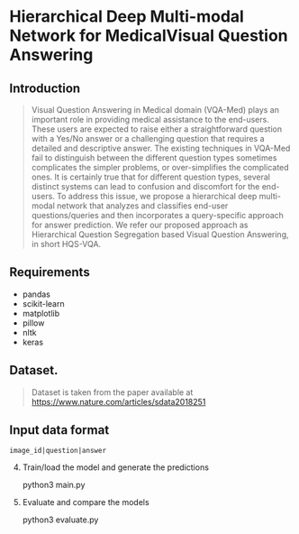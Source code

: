 # Hierarchical Deep Multi-modal Network for MedicalVisual Question Answering

## Introduction

> Visual Question Answering in Medical domain (VQA-Med) plays an important role in providing medical assistance to the end-users. These users are expected to raise either a straightforward question with a Yes/No answer or a challenging question that requires a detailed and descriptive answer. The existing techniques in VQA-Med fail to distinguish between the different question types sometimes complicates the simpler problems, or over-simplifies the complicated ones. It is certainly true that for different question types, several distinct systems can lead to confusion and discomfort for the end-users. To address this issue, we propose a hierarchical deep multi-modal network that analyzes and classifies end-user questions/queries and then incorporates a query-specific approach for answer prediction. We refer our proposed approach as Hierarchical Question Segregation based Visual Question Answering, in short HQS-VQA. 

## Requirements

  * pandas
  * scikit-learn
  * matplotlib
  * pillow
  * nltk
  * keras

## Dataset.
    
> Dataset is taken from the paper available at https://www.nature.com/articles/sdata2018251

## Input data format

```
image_id|question|answer
```

4. Train/load the model and generate the predictions

    python3 main.py

5. Evaluate and compare the models

    python3 evaluate.py
